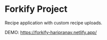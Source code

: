# Forkify Project

Recipe application with custom recipe uploads.

DEMO: https://forkify-haripranav.netlify.app/
